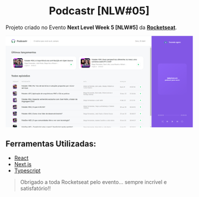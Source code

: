 
<h1 align="center">Podcastr [NLW#05]</h1>

Projeto criado no Evento **Next Level Week 5 [NLW#5]** da **[Rocketseat](https://rocketseat.com.br/ "Rocketseat")**.

<img  src="./public/printScreen.png"/>

<h2>Ferramentas Utilizadas:</h2>

- [React](https://pt-br.reactjs.org/)
- [Next.js](https://nextjs.org/)
- [Typescript](https://www.typescriptlang.org/)

> Obrigado a toda Rocketseat pelo evento... sempre incrível e satisfatório!! 
